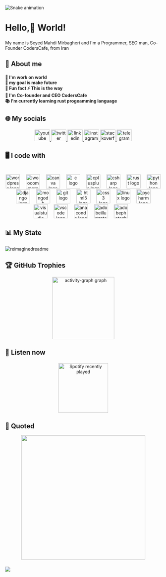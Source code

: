 ![Snake animation](.github/workflows/contrbution-snake.yml)
<h1 align="left">Hello,👋 World!</h1>

###

<p align="left">My name is Seyed Mahdi Mirbagheri and I'm a Programmer, SEO man, Co-Founder CodersCafe, from Iran</p>

###

<h2 align="left">💫 About me</h2>

###

<h4 align="left">🔭 I'm work on world<br>🎯 my goal is make future<br>🎲 Fun fact ⚡ This is the way<br>💼 I'm Co-founder and CEO CodersCafe<br>📚 I'm currently learning rust progeamming language</h4>

###

<h2 align="left">🌐 My socials</h2>

###

<div align="center">
  <a href="https://youtube.com/@coderscafe8" target="_blank">
    <img src="https://raw.githubusercontent.com/maurodesouza/profile-readme-generator/master/src/assets/icons/social/youtube/default.svg" width="49" height="37" alt="youtube logo"  />
  </a>
  <a href="https://camo.githubusercontent.com/9737432673407ef60f4e55923052f8dd07149b97cefd51e953b2a3773f87b86c/68747470733a2f2f696d672e736869656c64732e696f2f62616467652f582d626c61636b2e7376673f6c6f676f3d58266c6f676f436f6c6f723d7768697465" target="_blank">
    <img src="https://raw.githubusercontent.com/maurodesouza/profile-readme-generator/master/src/assets/icons/social/twitter/default.svg" width="49" height="37" alt="twitter logo"  />
  </a>
  <a href="https://linkedin.com/in/seyed-mahdi-mirbagheri-9a1448289?lipi=urn%3Ali%3Apage%3Ad_flagship3_profile_view_base_contact_details%3BZS6qGzzgT%2B%2BmXAiAGDhFvQ%3D%3D" target="_blank">
    <img src="https://raw.githubusercontent.com/maurodesouza/profile-readme-generator/master/src/assets/icons/social/linkedin/default.svg" width="49" height="37" alt="linkedin logo"  />
  </a>
  <a href="https://instagram.com/mahdi___mirbagheri" target="_blank">
    <img src="https://raw.githubusercontent.com/maurodesouza/profile-readme-generator/master/src/assets/icons/social/instagram/default.svg" width="49" height="37" alt="instagram logo"  />
  </a>
  <a href="https://camo.githubusercontent.com/3922cfa36bd92ee7138e308a8b478c51bdc58907dcf7cec72f9c4276927122b5/68747470733a2f2f696d672e736869656c64732e696f2f62616467652f2d537461636b6f766572666c6f772d4645374131363f6c6f676f3d737461636b2d6f766572666c6f77266c6f676f436f6c6f723d7768697465" target="_blank">
    <img src="https://raw.githubusercontent.com/maurodesouza/profile-readme-generator/master/src/assets/icons/social/stackoverflow/default.svg" width="49" height="37" alt="stackoverflow logo"  />
  </a>
  <a href="https://t.me/CodersCafe8" target="_blank">
    <img src="https://raw.githubusercontent.com/maurodesouza/profile-readme-generator/master/src/assets/icons/social/telegram/default.svg" width="49" height="37" alt="telegram logo"  />
  </a>
</div>

###

<h2 align="left">🖥 I code with</h2>

###

<br clear="both">

<div align="center">
  <img src="https://skillicons.dev/icons?i=wordpress" height="45" alt="wordpress logo"  />
  <img width="12" />
  <img src="https://cdn.jsdelivr.net/gh/devicons/devicon/icons/woocommerce/woocommerce-original.svg" height="45" alt="woocommerce logo"  />
  <img width="12" />
  <img src="https://cdn.simpleicons.org/canva/00C4CC" height="45" alt="canva logo"  />
  <img width="12" />
  <img src="https://skillicons.dev/icons?i=c" height="45" alt="c logo"  />
  <img width="12" />
  <img src="https://skillicons.dev/icons?i=cpp" height="45" alt="cplusplus logo"  />
  <img width="12" />
  <img src="https://skillicons.dev/icons?i=cs" height="45" alt="csharp logo"  />
  <img width="12" />
  <img src="https://skillicons.dev/icons?i=rust" height="45" alt="rust logo"  />
  <img width="12" />
  <img src="https://skillicons.dev/icons?i=py" height="45" alt="python logo"  />
  <img width="12" />
  <img src="https://skillicons.dev/icons?i=django" height="45" alt="django logo"  />
  <img width="12" />
  <img src="https://skillicons.dev/icons?i=mongodb" height="45" alt="mongodb logo"  />
  <img width="12" />
  <img src="https://skillicons.dev/icons?i=git" height="45" alt="git logo"  />
  <img width="12" />
  <img src="https://skillicons.dev/icons?i=html" height="45" alt="html5 logo"  />
  <img width="12" />
  <img src="https://skillicons.dev/icons?i=css" height="45" alt="css3 logo"  />
  <img width="12" />
  <img src="https://skillicons.dev/icons?i=linux" height="45" alt="linux logo"  />
  <img width="12" />
  <img src="https://cdn.jsdelivr.net/gh/devicons/devicon/icons/pycharm/pycharm-original.svg" height="45" alt="pycharm logo"  />
  <img width="12" />
  <img src="https://skillicons.dev/icons?i=visualstudio" height="45" alt="visualstudio logo"  />
  <img width="12" />
<img src="https://skillicons.dev/icons?i=vscode" height="45" alt="vscode logo"  />
  <img width="12" />
  <img src="https://cdn.jsdelivr.net/gh/devicons/devicon/icons/anaconda/anaconda-original.svg" height="45" alt="anaconda logo"  />
  <img width="12" />
  <img src="https://skillicons.dev/icons?i=ai" height="45" alt="adobeillustrator logo"  />
  <img width="12" />
  <img src="https://skillicons.dev/icons?i=ps" height="45" alt="adobephotoshop logo"  />
&nbsp &nbsp;
</div>

###

<h2 align="left">📊 My State</h2>

###


<img src="https://myreadme.vercel.app/api/embed/mahdimirbagheri?panels=userstatistics,toprepositories,toplanguages,commitgraph" alt="reimaginedreadme" />

###

<h2 align="left">🏆 GitHub Trophies</h2>

<div align="center">
  <img src="https://github-profile-trophy.vercel.app/?username=mahdimirbagheri&theme=radical&no-frame=false&no-bg=true&margin-w=4" height="200" alt="activity-graph graph"  />
</div>

<h2 align="left">🎵 Listen now</h2>


###

<div align="center">
  <a href="https://open.spotify.com/user/31w2lw5ubibzw3u4cvtwolvcbvdu">
    <img height="160" src="https://spotify-recently-played-readme.vercel.app/api?user=31w2lw5ubibzw3u4cvtwolvcbvdu&count=1&unique=false" alt="Spotify recently played"  />
  </a>
</div>

###

<h2 align="left">🔑 Quoted</h2>

<div align="center">
  <img height="400" src="https://quotes-github-readme.vercel.app/api?type=vetical&theme=tokyonight"  />
</div>

###
[![](https://visitcount.itsvg.in/api?id=mahdimirbagheri&icon=6&color=5)](https://visitcount.itsvg.in)

<!-- Proudly created with GPRM ( https://gprm.itsvg.in ) -->


